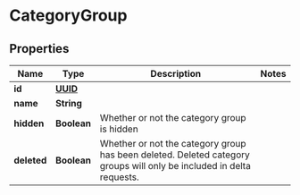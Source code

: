 
# CategoryGroup

## Properties
Name | Type | Description | Notes
------------ | ------------- | ------------- | -------------
**id** | [**UUID**](UUID.md) |  | 
**name** | **String** |  | 
**hidden** | **Boolean** | Whether or not the category group is hidden | 
**deleted** | **Boolean** | Whether or not the category group has been deleted.  Deleted category groups will only be included in delta requests. | 




